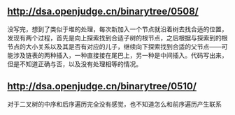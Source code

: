 ## http://dsa.openjudge.cn/binarytree/0508/
没写完，想到了类似于堆的处理，每次新加入一个节点就沿着树去找合适的位置，发现有两个过程，首先是向上探索找到合适子树的根节点，之后根据与探索到的根节点的大小关系以及其是否有对应的儿子，继续向下探索找到合适的父节点——可能涉及链表的两种插入，一种直接接在尾巴上，另一种是中间插入。代码写出来，但是不知道正确与否，以及没有处理相等的情况。

## http://dsa.openjudge.cn/binarytree/0510/
对于二叉树的中序和后序遍历完全没有感觉，也不知道怎么和前序遍历产生联系